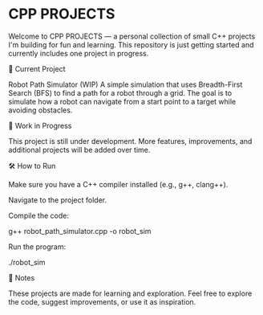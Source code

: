 # CPP PROJECTS

Welcome to CPP PROJECTS — a personal collection of small C++ projects I'm building for fun and learning. This repository is just getting started and currently includes one project in progress.

📁 Current Project

Robot Path Simulator (WIP)
A simple simulation that uses Breadth-First Search (BFS) to find a path for a robot through a grid. The goal is to simulate how a robot can navigate from a start point to a target while avoiding obstacles.

🚧 Work in Progress

This project is still under development. More features, improvements, and additional projects will be added over time.

🛠 How to Run

Make sure you have a C++ compiler installed (e.g., g++, clang++).

Navigate to the project folder.

Compile the code:

g++ robot_path_simulator.cpp -o robot_sim


Run the program:

./robot_sim

📌 Notes

These projects are made for learning and exploration. Feel free to explore the code, suggest improvements, or use it as inspiration.
